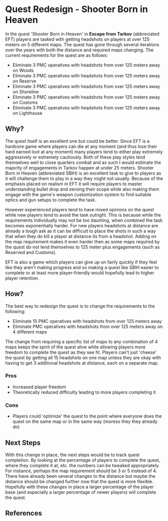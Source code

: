 # Quest Redesign - Shooter Born in Heaven

In the quest 'Shooter Born in Heaven' in <b>Escape from Tarkov</b> (abbreviated EFT) players are tasked with getting headshots on players at over 125 meters on 5 different maps. The quest has gone through several iterations over the years with both the distance and required maps changing. 
The current requirements for the quest are as follows:

- Eliminate 3 PMC operatives with headshots from over 125 meters away on Woods
- Eliminate 3 PMC operatives with headshots from over 125 meters away on Reserve
- Eliminate 3 PMC operatives with headshots from over 125 meters away on Shoreline
- Eliminate 3 PMC operatives with headshots from over 125 meters away on Customs
- Eliminate 3 PMC operatives with headshots from over 125 meters away on Lighthouse

## Why?

The quest itself is an excellent one but could be better. Since EFT is a hardcore game where players can die at any moment (and thus lose their hard earned loot at any moment) many players tend to either play extremely aggressively or extremely cautiously. 
Both of these play styles lend themselves well to close quarters combat and as such I would estimate the majority of engagements in Tarkov happen at under 25 meters. 
Shooter Born in Heaven (abbreviated SBIH) is an excellent task to give to players as it will challenge them to play in a way they might not usually.
Because of the emphasis placed on realism in EFT it will require players to master understanding bullet drop and zeroing their scope while also making them engage with the game's weapon customization system to find suitable optics and gun setups to complete the task.

However experienced players tend to have mixed opinions on the quest while new players tend to avoid the task outright. This is because while the requirements individually may not be too daunting, when combined the task becomes exponentially harder. 
For new players headshots at distance are already a tough ask as it can be difficult to place the shots in such a way that when they do kill a player at distance its from a headshot.
Adding on the map requirement makes it even harder then as some maps required by the quest do not lend themselves to 125 meter plus engagements (such as Reserved and Customs).

EFT is also a game which players can give up on fairly quickly if they feel like they aren't making progress and so making a quest like SBIH easier to complete or at least more player-friendly would hopefully lead to higher player retention.

## How?

The best way to redesign the quest is to change the requirements to the following:

- Eliminate 15 PMC operatives with headshots from over 125 meters away
- Eliminate PMC operatives with headshots from over 125 meters away on 4 different maps

The change from requiring a specific list of maps to any combination of 4 maps keeps the spirit of the quest alive while allowing players more freedom to complete the quest as they see fit. 
Players can't just 'cheese' the quest by getting all 15 headshots on one map unless they are okay with having to get 3 additional headshots at distance, each on a separate map. 

### Pros
- Increased player freedom
- Theoretically reduced difficulty leading to more players completing it

### Cons
- Players could 'optimize' the quest to the point where everyone does the quest on the same map or in the same way (moreso they they already do)

## Next Steps

With this change in place, the next steps would be to track quest completion. By looking at the percentage of players to complete the quest, where they complete it at, etc. the numbers can be tweaked appropriately. For instance, perhaps the map requirement should be 3 or 5 instead of 4.
There have already been several changes to the distance but maybe the distance should be changed further now that the quest is more flexible. Hopefully with these changes in place a larger percentage of the player base (and especially a larger percentage of newer players) will complete the quest.

## References 
[1]: https://escapefromtarkov.fandom.com/wiki/A_Shooter_Born_in_Heaven
[2]: https://www.reddit.com/r/EscapefromTarkov/comments/r89ng3/with_the_release_of_lighthouse_looming_lets_talk/